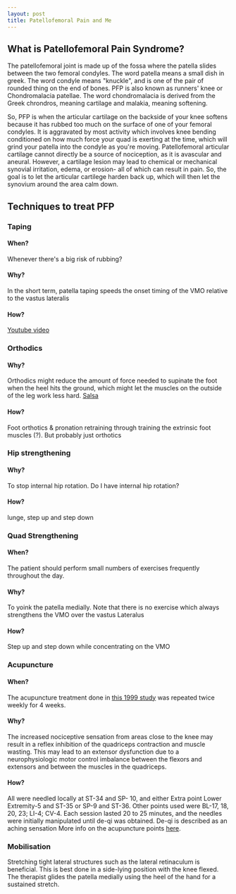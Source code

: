 ```yaml
---
layout: post
title: Patellofemoral Pain and Me
---
```


## What is Patellofemoral Pain Syndrome? 
The patellofemoral joint is made up of the fossa where the patella slides between the two femoral condyles. The word patella means a small dish in greek. The word condyle means "knuckle", and is one of the pair of rounded thing on the end of bones. PFP is also known as runners' knee or Chondromalacia patellae. The word chondromalacia is derived from the Greek chrondros, meaning cartilage and malakia, meaning softening. 

So, PFP is when the articular cartilage on the backside of your knee softens because it has rubbed too much on the surface of one of your femoral condyles. It is aggravated by most activity which involves knee bending conditioned on how much force your quad is exerting at the time, which will grind your patella into the condyle as you're moving. Patellofemoral articular cartilage cannot directly be a source of nociception, as it is avascular and aneural. However, a cartilage lesion may lead to chemical or mechanical synovial irritation, edema, or erosion- all of which can result in pain.
So, the goal is to let the articular cartilege harden back up, which will then let the synovium around the area calm down. 

## Techniques to treat PFP

### Taping
#### When? 
Whenever there's a big risk of rubbing?
#### Why?
In the short term, patella
taping speeds the onset timing of the VMO relative
to the vastus lateralis
#### How?  
[Youtube video](https://www.youtube.com/watch?v=-hs4WcGbBhU)

### Orthodics
#### Why?
Orthodics might reduce the amount of force needed to supinate the foot when the heel hits the ground, which might let the muscles on the outside of the leg work less hard. [Salsa](https://www.runresearchjunkie.com/the-paradox-of-patellofemoral-pain-syndrome-and-foot-biomechanics/)
#### How? 
Foot orthotics & pronation retraining through training the extrinsic foot muscles (?). But probably just orthotics

### Hip strengthening
#### Why?
To stop internal hip rotation. Do I have internal hip rotation?
#### How? 
lunge, step up and step down

### Quad Strengthening
#### When? 
The patient should perform
small numbers of exercises frequently throughout
the day.
#### Why?
To yoink the patella medially. Note that there is no exercise which always strengthens the VMO over the vastus Lateralus 
#### How?  
Step up and step down while concentrating on the VMO

### Acupuncture
#### When? 
The acupuncture treatment done in [this 1999 study](https://www.liebertpub.com/doi/abs/10.1089/acm.1999.5.521) was repeated twice weekly for 4 weeks.
#### Why?
The increased nociceptive sensation from areas close to the knee may result in a reflex inhibition of the quadriceps contraction and muscle wasting. This may lead to an extensor dysfunction due to a neurophysiologic motor control imbalance between the flexors and extensors and between the muscles in the quadriceps. 
#### How? 
All were needled locally at ST-34 and SP-
10, and either Extra point Lower Extremity-5
and ST-35 or SP-9 and ST-36. Other points used
were BL-17, 18, 20, 23; LI-4; CV-4. Each session
lasted 20 to 25 minutes, and the needles were
initially manipulated until de-qi was obtained. De-qi is described as an aching sensation
More info on the acupuncture points [here](https://theory.yinyanghouse.com/acupuncturepoints).

### Mobilisation
Stretching tight lateral structures such as the lateral retinaculum is beneficial. This is best done in a side-lying position with the knee flexed. The therapist glides the patella medially using the heel of the hand for a sustained stretch.

